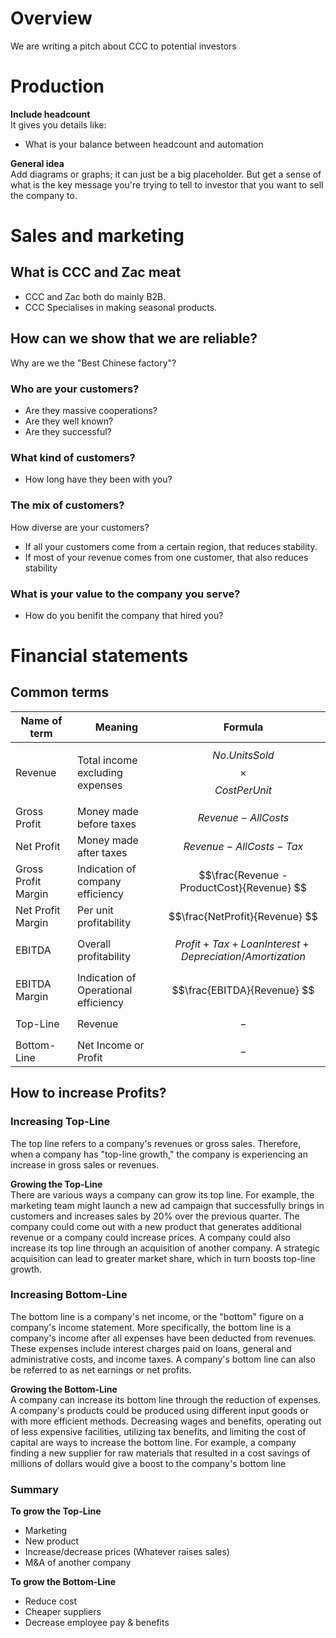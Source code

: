
# Overview
We are writing a pitch about CCC to potential investors 

# Production

**Include headcount**  
It gives you details like:
- What is your balance between headcount and automation
    

**General idea**  
Add diagrams or graphs; it can just be a big placeholder.
But get a sense of what is the key message you're trying to tell to investor that you want to sell the company to.


# Sales and marketing

## What is CCC and Zac meat

- CCC and Zac both do mainly B2B.  
- CCC Specialises in making seasonal products.

## How can we show that we are reliable?

Why are we the "Best Chinese factory"?

### Who are your customers?

- Are they massive cooperations?
- Are they well known?
- Are they successful?

### What kind of customers?

- How long have they been with you?

### The mix of customers?

How diverse are your customers?  

- If all your customers come from a certain region, that reduces stability.
- If most of your revenue comes from one customer, that also reduces stability

### What is your value to the company you serve?

- How do you benifit the company that hired you?

# Financial statements

## Common terms

| Name of term          | Meaning                         | Formula                           |  
| --------------------- | ------------------------------  | ----------------------------------|  
| Revenue               | Total income excluding expenses |$${No.UnitsSold}$$ $${ × }$$ $${CostPerUnit}$$   |  
| Gross Profit          | Money made before taxes         | $${Revenue - AllCosts} $$         |  
| Net Profit            | Money made after taxes          | $${Revenue - AllCosts - Tax} $$   |  
| Gross Profit Margin   | Indication of company efficiency| $$\frac{Revenue - ProductCost}{Revenue} $$|  
| Net Profit Margin     | Per unit profitability          | $$\frac{NetProfit}{Revenue} $$   |  
| EBITDA|   Overall profitability | $${Profit + Tax + Loan Interest + Depreciation/Amortization }$$|
| EBITDA Margin | Indication of Operational efficiency |   $$\frac{EBITDA}{Revenue} $$  
| Top-Line | Revenue | $${-}$$ | 
| Bottom-Line | Net Income or Profit | $${-}$$ | 


## How to increase Profits?

### Increasing Top-Line

The top line refers to a company's revenues or gross sales. Therefore, when a company has "top-line growth," the company is experiencing an increase in gross sales or revenues.

**Growing the Top-Line**  
There are various ways a company can grow its top line. For example, the marketing team might launch a new ad campaign that successfully brings in customers and increases sales by 20% over the previous quarter. The company could come out with a new product that generates additional revenue or a company could increase prices. A company could also increase its top line through an acquisition of another company. A strategic acquisition can lead to greater market share, which in turn boosts top-line growth.

### Increasing Bottom-Line
The bottom line is a company's net income, or the "bottom" figure on a company's income statement. More specifically, the bottom line is a company's income after all expenses have been deducted from revenues. These expenses include interest charges paid on loans, general and administrative costs, and income taxes. A company's bottom line can also be referred to as net earnings or net profits.

**Growing the Bottom-Line**  
A company can increase its bottom line through the reduction of expenses. A company's products could be produced using different input goods or with more efficient methods. Decreasing wages and benefits, operating out of less expensive facilities, utilizing tax benefits, and limiting the cost of capital are ways to increase the bottom line. For example, a company finding a new supplier for raw materials that resulted in a cost savings of millions of dollars would give a boost to the company's bottom line

### Summary
**To grow the Top-Line**
- Marketing
- New product
- Increase/decrease prices (Whatever raises sales)
- M&A of another company  

**To grow the Bottom-Line**
- Reduce cost
- Cheaper suppliers
- Decrease employee pay & benefits








